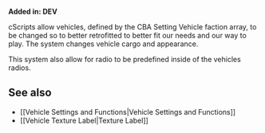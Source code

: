 **Added in: DEV**

cScripts allow vehicles, defined by the CBA Setting Vehicle faction array, to be changed so to better retrofitted to better fit our needs and our way to play. The system changes vehicle cargo and appearance.

This system also allow for radio to be predefined inside of the vehicles radios.

## See also
* [[Vehicle Settings and Functions|Vehicle Settings and Functions]] 
* [[Vehicle Texture Label|Texture Label]] 

